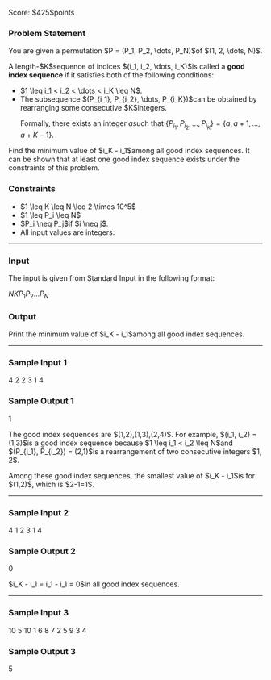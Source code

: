 
<div>

<span>

<span>

<p>
Score: $425$points
</p>

<div>

<section>

### **Problem Statement**

<p>
You are given a permutation $P = (P_1, P_2, \dots, P_N)$of $(1, 2, \dots, N)$.
</p>

<p>
A length-$K$sequence of indices $(i_1, i_2, \dots, i_K)$is called a 
<strong>
good index sequence
</strong>
if it satisfies both of the following conditions:
</p>

<ul>

<li>
$1 \leq i_1 < i_2 < \dots < i_K \leq N$.
</li>

<li>
The subsequence $(P_{i_1}, P_{i_2}, \dots, P_{i_K})$can be obtained by rearranging some consecutive $K$integers.


Formally, there exists an integer $a$such that $\lbrace P_{i_1},P_{i_2},\dots,P_{i_K} \rbrace = \lbrace a,a+1,\dots,a+K-1 \rbrace$.
</li>

</ul>

<p>
Find the minimum value of $i_K - i_1$among all good index sequences. It can be shown that at least one good index sequence exists under the constraints of this problem.
</p>

</section>

</div>

<div>

<section>

### **Constraints**

<ul>

<li>
$1 \leq K \leq N \leq 2 \times 10^5$
</li>

<li>
$1 \leq P_i \leq N$
</li>

<li>
$P_i \neq P_j$if $i \neq j$.
</li>

<li>
All input values are integers.
</li>

</ul>

</section>

</div>

---

<div>

<div>

<section>

### **Input**

<p>
The input is given from Standard Input in the following format:
</p>

<div>

$N$$K$$P_1$$P_2$$\dots$$P_N$
</div>

</section>

</div>

<div>

<section>

### **Output**

<p>
Print the minimum value of $i_K - i_1$among all good index sequences.
</p>

</section>

</div>

</div>

---

<div>

<section>

### **Sample Input 1**

<div>

4 2
2 3 1 4

</div>

</section>

</div>

<div>

<section>

### **Sample Output 1**

<div>

1

</div>

<p>
The good index sequences are $(1,2),(1,3),(2,4)$. For example, $(i_1, i_2) = (1,3)$is a good index sequence because $1 \leq i_1 < i_2 \leq N$and $(P_{i_1}, P_{i_2}) = (2,1)$is a rearrangement of two consecutive integers $1, 2$.
</p>

<p>
Among these good index sequences, the smallest value of $i_K - i_1$is for $(1,2)$, which is $2-1=1$.
</p>

</section>

</div>

---

<div>

<section>

### **Sample Input 2**

<div>

4 1
2 3 1 4

</div>

</section>

</div>

<div>

<section>

### **Sample Output 2**

<div>

0

</div>

<p>
$i_K - i_1 = i_1 - i_1 = 0$in all good index sequences.
</p>

</section>

</div>

---

<div>

<section>

### **Sample Input 3**

<div>

10 5
10 1 6 8 7 2 5 9 3 4

</div>

</section>

</div>

<div>

<section>

### **Sample Output 3**

<div>

5

</div>

</section>

</div>

</span>

</span>

</div>
